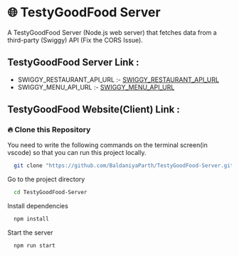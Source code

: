 # 🌐 TestyGoodFood Server

A TestyGoodFood Server (Node.js web server) that fetches data from a third-party (Swiggy) API (Fix the CORS Issue).

## TestyGoodFood Server Link : 
- SWIGGY_RESTAURANT_API_URL :- [SWIGGY_RESTAURANT_API_URL](https://testygoodfood-server.onrender.com/api/restaurants?lat=21.1702401&lng=72.83106070000001&page_type=DESKTOP_WEB_LISTING)
- SWIGGY_MENU_API_URL :- [SWIGGY_MENU_API_URL](https://testygoodfood-server.onrender.com/api/menu?page-type=REGULAR_MENU&complete-menu=true&lat=21.1702401&lng=72.83106070000001&&submitAction=ENTER&restaurantId=74644)

## TestyGoodFood Website(Client) Link : 

### 🔥 Clone this Repository

You need to write the following commands on the terminal screen(in vscode) so that you can run this project locally.

```bash
  git clone "https://github.com/BaldaniyaParth/TestyGoodFood-Server.git"
```

Go to the project directory

```bash
  cd TestyGoodFood-Server
```

Install dependencies

```bash
  npm install
```

Start the server

```bash
  npm run start
```
